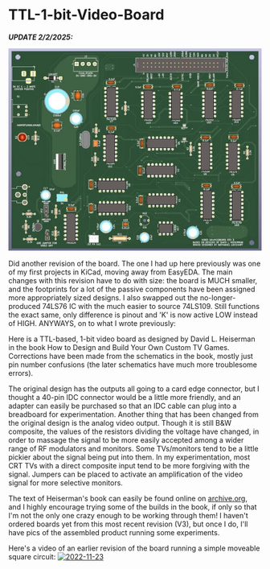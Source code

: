 # TTL-1-bit-Video-Board
<i><b>UPDATE 2/2/2025:</b></i>

![new board render from KiCad](https://github.com/nateo87/TTL-1-bit-Video-Board/blob/main/gallery/full%20video%20boardREV3.jpg)

Did another revision of the board. The one I had up here previously was one of my first projects in KiCad, moving away from EasyEDA. The main changes with this revision have to do with size: the board is MUCH smaller, and the footprints for a lot of the passive components have been assigned more appropriately sized designs. I also swapped out the no-longer-produced 74LS76 IC with the much easier to source 74LS109. Still functions the exact same, only difference is pinout and 'K' is now active LOW instead of HIGH. ANYWAYS, on to what I wrote previously:

Here is a TTL-based, 1-bit video board as designed by David L. Heiserman in the book How to Design and Build Your Own Custom TV Games. Corrections have been made from the schematics in the book, mostly just pin number confusions (the later schematics have much more troublesome errors).

The original design has the outputs all going to a card edge connector, but I thought a 40-pin IDC connector would be a little more friendly, and an adapter can easily be purchased so that an IDC cable can plug into a breadboard for experimentation. Another thing that has been changed from the original design is the analog video output. Though it is still B&W composite, the values of the resistors dividing the voltage have changed, in order to massage the signal to be more easily accepted among a wider range of RF modulators and monitors. Some TVs/monitors tend to be a little pickier about the signal being put into them. In my experimentation, most CRT TVs with a direct composite input tend to be more forgiving with the signal. Jumpers can be placed to activate an amplification of the video signal for more selective monitors.

The text of Heiserman's book can easily be found online on [archive.org](https://archive.org/details/howtodesignbuild0000heis_n7e2), and I highly encourage trying some of the builds in the book, if only so that I'm not the only one crazy enough to be working through them! I haven't ordered boards yet from this most recent revision (V3), but once I do, I'll have pics of the assembled product running some experiments. 

Here's a video of an earlier revision of the board running a simple moveable square circuit:
[![2022-11-23](https://user-images.githubusercontent.com/79879072/203691313-1f590cd3-0e1b-4087-b946-11cf27650e67.png)](https://www.youtube.com/watch?v=p2fEVsLSzvE&t=35s)

